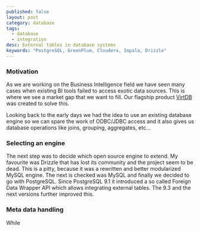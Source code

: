 ```yaml
---
published: false
layout: post
category: database
tags: 
  - database
  - integration
desc: External tables in database systems
keywords: "PostgreSQL, GreenPlum, Cloudera, Impala, Drizzle"
---
```


### Motivation
As we are working on the Business Intelligence field we have seen many cases when existing BI tools failed to access exotic data sources. This is where we see a market gap that we want to fill. Our flagship product [VirtDB](http://www.virtdb.com) was created to solve this. 

Looking back to the early days we had the idea to use an existing database engine so we can spare the work of ODBC/JDBC access and it also gives us database operations like joins, grouping, aggregates, etc...

### Selecting an engine
The next step was to decide which open source engine to extend. My favourite was Drizzle that has lost its community and the project seem to be dead. This is a pitty, because it was a rewritten and better modularized MySQL engine. The next is checked was MySQL and finally we decided to go with PostgreSQL. Since PostgreSQL 9.1 it introduced a so called Foreign Data Wrapper API which allows integrating external tables. The 9.3 and the next versions further improved this.

### Meta data handling
While 






